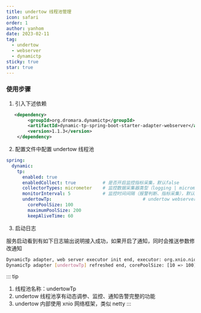 ```yaml
---
title: undertow 线程池管理
icon: safari
order: 1
author: yanhom
date: 2023-02-11
tag:
  - undertow
  - webserver
  - dynamictp
sticky: true
star: true
---
```


### 使用步骤

1. 引入下述依赖

```xml
   <dependency>
        <groupId>org.dromara.dynamictp</groupId>
        <artifactId>dynamic-tp-spring-boot-starter-adapter-webserver</artifactId>
        <version>1.1.3</version>
    </dependency>
```

2. 配置文件中配置 undertow 线程池

```yaml
spring:
  dynamic:
    tp:
      enabled: true
      enabledCollect: true          # 是否开启监控指标采集，默认false
      collectorTypes: micrometer    # 监控数据采集器类型（logging | micrometer | internal_logging），默认micrometer
      monitorInterval: 5            # 监控时间间隔（报警判断、指标采集），默认5s
      undertowTp:                                  # undertow webserver线程池配置
        corePoolSize: 100
        maximumPoolSize: 200
        keepAliveTime: 60
```

3. 启动日志

服务启动看到有如下日志输出说明接入成功，如果开启了通知，同时会推送参数修改通知

```bash
DynamicTp adapter, web server executor init end, executor: org.xnio.nio.NioXnioWorker@17ce31c   
DynamicTp adapter [undertowTp] refreshed end, corePoolSize: [10 => 100], maxPoolSize: [200 => 200], keepAliveTime: [60 => 60]
```

::: tip

1. 线程池名称：undertowTp
2. undertow 线程池享有动态调参、监控、通知告警完整的功能
3. undertow 内部使用 xnio 网络框架，类似 netty
:::